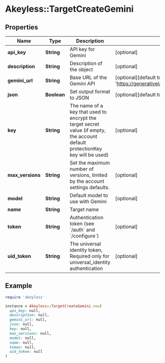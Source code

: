 # Akeyless::TargetCreateGemini

## Properties

| Name | Type | Description | Notes |
| ---- | ---- | ----------- | ----- |
| **api_key** | **String** | API key for Gemini | [optional] |
| **description** | **String** | Description of the object | [optional] |
| **gemini_url** | **String** | Base URL of the Gemini API | [optional][default to &#39;https://generativelanguage.googleapis.com&#39;] |
| **json** | **Boolean** | Set output format to JSON | [optional][default to false] |
| **key** | **String** | The name of a key that used to encrypt the target secret value (if empty, the account default protectionKey key will be used) | [optional] |
| **max_versions** | **String** | Set the maximum number of versions, limited by the account settings defaults. | [optional] |
| **model** | **String** | Default model to use with Gemini | [optional] |
| **name** | **String** | Target name |  |
| **token** | **String** | Authentication token (see &#x60;/auth&#x60; and &#x60;/configure&#x60;) | [optional] |
| **uid_token** | **String** | The universal identity token, Required only for universal_identity authentication | [optional] |

## Example

```ruby
require 'akeyless'

instance = Akeyless::TargetCreateGemini.new(
  api_key: null,
  description: null,
  gemini_url: null,
  json: null,
  key: null,
  max_versions: null,
  model: null,
  name: null,
  token: null,
  uid_token: null
)
```

